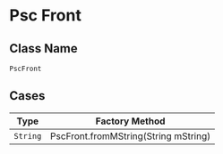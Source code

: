 
# Psc Front

## Class Name

`PscFront`

## Cases

| Type | Factory Method |
|  --- | --- |
| `String` | PscFront.fromMString(String mString) |


